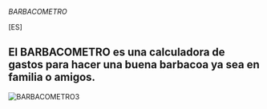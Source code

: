*BARBACOMETRO*

[ES]

## El BARBACOMETRO es una calculadora de gastos para hacer una buena barbacoa ya sea en familia o amigos.

![BARBACOMETRO3](https://user-images.githubusercontent.com/98552122/176183161-a0d54058-ceeb-4b12-8f5d-59493e8fa208.png)

